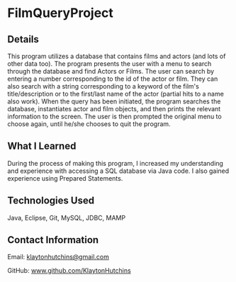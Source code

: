 # FilmQueryProject

## Details
This program utilizes a database that contains films and actors (and lots of other data too). The program presents the user with a menu to
search through the database and find Actors or Films. The user can search by entering a number corresponding to the id of the actor or
film. They can also search with a string corresponding to a keyword of the film's title/description or to the first/last name of the actor
(partial hits to a name also work). When the query has been initiated, the program searches the database, instantiates actor and film
objects, and then prints the relevant information to the screen. The user is then prompted the original menu to choose again, until he/she
chooses to quit the program.

## What I Learned
During the process of making this program, I increased my understanding and experience with accessing a SQL database via Java code. I also
gained experience using Prepared Statements.

## Technologies Used
Java, Eclipse, Git, MySQL, JDBC, MAMP

## Contact Information

Email:
klaytonhutchins@gmail.com

GitHub:
www.github.com/KlaytonHutchins
